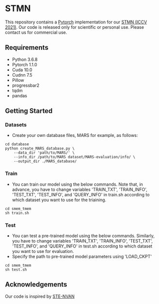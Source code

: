 # STMN
This repository contains a [Pytorch](https://pytorch.org/) implementation for our [STMN (ICCV 2021)](https://cvlab-yonsei.github.io/projects/STMN/). Our code is released only for scientific or personal use. Please contact us for commercial use.

## Requirements

- Python 3.6.8
- Pytorch 1.1.0
- Cuda 10.0
- Cudnn 7.5
- Pillow
- progressbar2
- tqdm
- pandas

## Getting Started

### Datasets
- Create your own database files, MARS for example, as follows:
```
cd database
python create_MARS_database.py \
    --data_dir 'path/to/MARS/' \
    --info_dir /path/to/MARS dataset/MARS-evaluation/info/ \
    --output_dir ./MARS_database/
```

### Train
- You can train our model using the below commands. Note that, in advance, you have to change variables 
'TRAIN_TXT', 'TRAIN_INFO', 'TEST_TXT', 'TEST_INFO', and 'QUERY_INFO' in train.sh 
according to which dataset you want to use for the triaining.
```
cd smem_tmem
sh train.sh
```

### Test
- You can test a pre-trained model using the below commands. Similarly, you have to change variables 
'TRAIN_TXT', 'TRAIN_INFO', 'TEST_TXT', 'TEST_INFO', and 'QUERY_INFO' in test.sh 
according to which dataset you want to use for evaluation.
- Specify the path to pre-trained model parameters using 'LOAD_CKPT'
```
cd smem_tmem
sh test.sh
```

<!--
## Citation
Please cite our paper if you find the code useful for your research.
```
@inproceedings{eom2021learning,
  title={Learning Disentangled Representation for Robust Person Re-identification},
  author={Eom, Chanho and Ham, Bumsub},
  booktitle={Advances in Neural Information Processing Systems},
  pages={5298--5309},
  year={2019}
}
```
-->

## Acknowledgements
Our code is inspired by [STE-NVAN](https://github.com/jackie840129/STE-NVAN)
